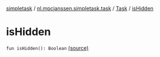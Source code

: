 [simpletask](../../index.md) / [nl.mpcjanssen.simpletask.task](../index.md) / [Task](index.md) / [isHidden](.)

# isHidden

`fun isHidden(): Boolean` [(source)](https://github.com/mpcjanssen/simpletask-android/blob/master/src/main/java/nl/mpcjanssen/simpletask/task/Task.kt#L288)